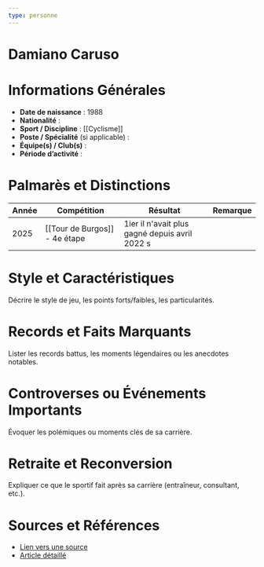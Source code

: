 ```yaml
---
type: personne
---
```


# Damiano Caruso

# Informations Générales
- **Date de naissance** :  1988
- **Nationalité** :  
- **Sport / Discipline** :  [[Cyclisme]]
- **Poste / Spécialité** (si applicable) :  
- **Équipe(s) / Club(s)** :  
- **Période d’activité** :  

# Palmarès et Distinctions
| Année | Compétition                   | Résultat | Remarque                                 |
| ----- | ----------------------------- | -------- | --------------------------------------- |
| 2025  | [[Tour de Burgos]] - 4e étape | 1ier     il n'avait plus gagné depuis avril 2022 s  |

# Style et Caractéristiques
Décrire le style de jeu, les points forts/faibles, les particularités.

# Records et Faits Marquants
Lister les records battus, les moments légendaires ou les anecdotes notables.

# Controverses ou Événements Importants
Évoquer les polémiques ou moments clés de sa carrière.

# Retraite et Reconversion
Expliquer ce que le sportif fait après sa carrière (entraîneur, consultant, etc.).

# Sources et Références
- [Lien vers une source](#)
- [Article détaillé](#)

